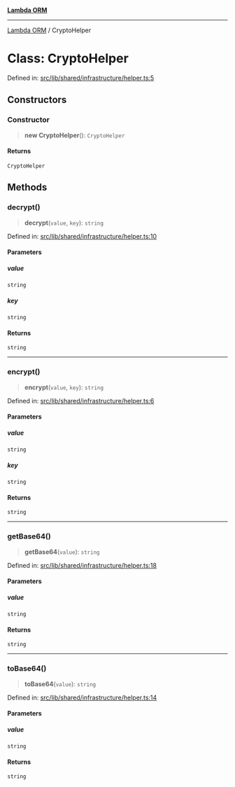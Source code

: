 [**Lambda ORM**](../README.md)

***

[Lambda ORM](../README.md) / CryptoHelper

# Class: CryptoHelper

Defined in: [src/lib/shared/infrastructure/helper.ts:5](https://github.com/lambda-orm/lambdaorm/blob/d7eed5bd6f40e7e5946b35121d5564379ef251ff/src/lib/shared/infrastructure/helper.ts#L5)

## Constructors

### Constructor

> **new CryptoHelper**(): `CryptoHelper`

#### Returns

`CryptoHelper`

## Methods

### decrypt()

> **decrypt**(`value`, `key`): `string`

Defined in: [src/lib/shared/infrastructure/helper.ts:10](https://github.com/lambda-orm/lambdaorm/blob/d7eed5bd6f40e7e5946b35121d5564379ef251ff/src/lib/shared/infrastructure/helper.ts#L10)

#### Parameters

##### value

`string`

##### key

`string`

#### Returns

`string`

***

### encrypt()

> **encrypt**(`value`, `key`): `string`

Defined in: [src/lib/shared/infrastructure/helper.ts:6](https://github.com/lambda-orm/lambdaorm/blob/d7eed5bd6f40e7e5946b35121d5564379ef251ff/src/lib/shared/infrastructure/helper.ts#L6)

#### Parameters

##### value

`string`

##### key

`string`

#### Returns

`string`

***

### getBase64()

> **getBase64**(`value`): `string`

Defined in: [src/lib/shared/infrastructure/helper.ts:18](https://github.com/lambda-orm/lambdaorm/blob/d7eed5bd6f40e7e5946b35121d5564379ef251ff/src/lib/shared/infrastructure/helper.ts#L18)

#### Parameters

##### value

`string`

#### Returns

`string`

***

### toBase64()

> **toBase64**(`value`): `string`

Defined in: [src/lib/shared/infrastructure/helper.ts:14](https://github.com/lambda-orm/lambdaorm/blob/d7eed5bd6f40e7e5946b35121d5564379ef251ff/src/lib/shared/infrastructure/helper.ts#L14)

#### Parameters

##### value

`string`

#### Returns

`string`
